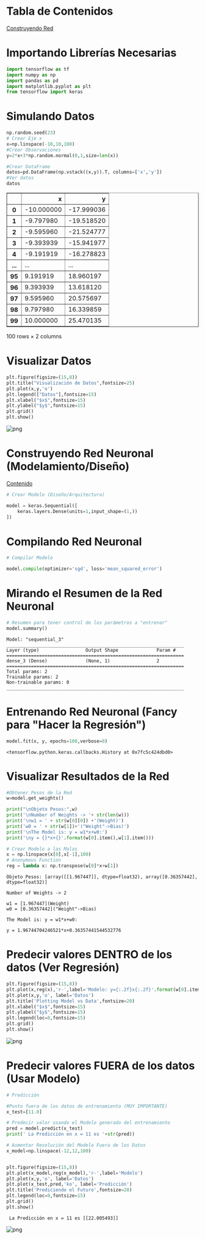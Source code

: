 <a id='TOC'></a>
# Tabla de Contenidos

[Construyendo Red](#construye_red)

# **Importando Librerías Necesarias**


```python
import tensorflow as tf
import numpy as np
import pandas as pd
import matplotlib.pyplot as plt
from tensorflow import keras
```

# **Simulando Datos**


```python
np.random.seed(23)
# Crear Eje x
x=np.linspace(-10,10,100)
#Crear Observaciones
y=2*x+3*np.random.normal(0,1,size=len(x))

#Crear DataFrame
datos=pd.DataFrame(np.vstack((x,y)).T, columns=['x','y'])
#Ver datos
datos
```




<div>
<style scoped>
    .dataframe tbody tr th:only-of-type {
        vertical-align: middle;
    }

    .dataframe tbody tr th {
        vertical-align: top;
    }

    .dataframe thead th {
        text-align: right;
    }
</style>
<table border="1" class="dataframe">
  <thead>
    <tr style="text-align: right;">
      <th></th>
      <th>x</th>
      <th>y</th>
    </tr>
  </thead>
  <tbody>
    <tr>
      <th>0</th>
      <td>-10.000000</td>
      <td>-17.999036</td>
    </tr>
    <tr>
      <th>1</th>
      <td>-9.797980</td>
      <td>-19.518520</td>
    </tr>
    <tr>
      <th>2</th>
      <td>-9.595960</td>
      <td>-21.524777</td>
    </tr>
    <tr>
      <th>3</th>
      <td>-9.393939</td>
      <td>-15.941977</td>
    </tr>
    <tr>
      <th>4</th>
      <td>-9.191919</td>
      <td>-16.278823</td>
    </tr>
    <tr>
      <th>...</th>
      <td>...</td>
      <td>...</td>
    </tr>
    <tr>
      <th>95</th>
      <td>9.191919</td>
      <td>18.960197</td>
    </tr>
    <tr>
      <th>96</th>
      <td>9.393939</td>
      <td>13.618120</td>
    </tr>
    <tr>
      <th>97</th>
      <td>9.595960</td>
      <td>20.575697</td>
    </tr>
    <tr>
      <th>98</th>
      <td>9.797980</td>
      <td>16.339859</td>
    </tr>
    <tr>
      <th>99</th>
      <td>10.000000</td>
      <td>25.470135</td>
    </tr>
  </tbody>
</table>
<p>100 rows × 2 columns</p>
</div>



# **Visualizar Datos**


```python
plt.figure(figsize=(15,8))
plt.title("Visualización de Datos",fontsize=25)
plt.plot(x,y,'o')
plt.legend(["Datos"],fontsize=15)
plt.xlabel("$x$",fontsize=15)
plt.ylabel("$y$",fontsize=15)
plt.grid()
plt.show()
```


![png](output_6_0.png)


<a id='construye_red'></a>
# **Construyendo Red Neuronal (Modelamiento/Diseño)**
[Contenido](#TOC)


```python
# Crear Modelo (Diseño/Arquitectura)

model = keras.Sequential([
    keras.layers.Dense(units=1,input_shape=(1,))
])
```

# **Compilando Red Neuronal**


```python
# Compilar Modelo

model.compile(optimizer='sgd', loss='mean_squared_error')
```

# **Mirando el Resumen de la Red Neuronal**


```python
# Resumen para tener control de los parámetros a "entrenar"
model.summary()
```

    Model: "sequential_3"
    _________________________________________________________________
    Layer (type)                 Output Shape              Param #   
    =================================================================
    dense_3 (Dense)              (None, 1)                 2         
    =================================================================
    Total params: 2
    Trainable params: 2
    Non-trainable params: 0
    _________________________________________________________________


# **Entrenando Red Neuronal (Fancy para "Hacer la Regresión")**


```python
model.fit(x, y, epochs=100,verbose=0)
```




    <tensorflow.python.keras.callbacks.History at 0x7fc5c424dbd0>



# **Visualizar Resultados de la Red**


```python
#Obtener Pesos de la Red
w=model.get_weights()

print("\nObjeto Pesos:",w)
print('\nNumber of Weights -> '+ str(len(w)))
print('\nw1 = ' + str(w[0][0]) +'(Weight)')
print('w0 = ' + str(w[1])+'("Weight"->Bias)')
print('\nThe Model is: y = w1*x+w0:')
print('\ny = {}*x+{}'.format(w[0].item(),w[1].item()))

# Crear Modelo a las Malas
x = np.linspace(x[0],x[-1],100)
# Anonymous Function
reg = lambda x: np.transpose(w[0]*x+w[1])
```

    
    Objeto Pesos: [array([[1.967447]], dtype=float32), array([0.36357442], dtype=float32)]
    
    Number of Weights -> 2
    
    w1 = [1.967447](Weight)
    w0 = [0.36357442]("Weight"->Bias)
    
    The Model is: y = w1*x+w0:
    
    y = 1.96744704246521*x+0.36357441544532776


# **Predecir valores DENTRO de los datos (Ver Regresión)**


```python
plt.figure(figsize=(15,8))
plt.plot(x,reg(x),'r-',label='Modelo: y={:.2f}x{:.2f}'.format(w[0].item(),w[1].item()))
plt.plot(x,y,'o', label='Datos')
plt.title('Plotting Model vs Data',fontsize=20)
plt.xlabel("$x$",fontsize=15)
plt.ylabel("$y$",fontsize=15)
plt.legend(loc=0,fontsize=15)
plt.grid()
plt.show()
```


![png](output_18_0.png)


# **Predecir valores FUERA de los datos (Usar Modelo)**


```python
# Predicción

#Punto fuera de los datos de entrenamiento (MUY IMPORTANTE)
x_test=[11.0]

# Predecir valor usando el Modelo generado del entrenamiento
pred = model.predict(x_test)
print(' La Predicción en x = 11 es '+str(pred))

# Aumentar Resolución del Modelo Fuera de los Datos
x_model=np.linspace(-12,12,100)


plt.figure(figsize=(15,8))
plt.plot(x_model,reg(x_model),'r-',label='Modelo')
plt.plot(x,y,'o', label='Datos')
plt.plot(x_test,pred,'ko', label='Predicción')
plt.title('Prediciendo el Futuro',fontsize=20)
plt.legend(loc=0,fontsize=15)
plt.grid()
plt.show()
```

     La Predicción en x = 11 es [[22.005493]]



![png](output_20_1.png)

